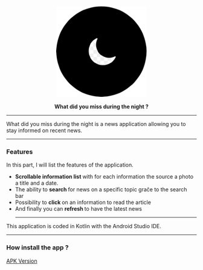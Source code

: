 <p align="center">
  <img src="https://github.com/Gurwan/WhatDidYouMissDuringTheNight/blob/master/app/src/main/res/drawable/logo.png" width="240" style="max-width:100%;">
</p>
<p align="center">
  <strong>What did you miss during the night ?</strong>
</p>

<hr> </hr>

<p> What did you miss during the night is a news application allowing you to stay informed on recent news. </p>

<hr> </hr>

<h3> Features </h3>

<p> In this part, I will list the features of the application.</p>

<ul>
  <li>
    <strong> Scrollable information list </strong> with for each information the source a photo a title and a date.
  </li>
  
  <li> 
    The ability to <strong> search </strong> for news on a specific topic graĉe to the search bar
  </li>
  
  <li>
    Possibility to <strong> click </strong> on an information to read the article
  </li>
  
  <li>
    And finally you can <strong> refresh </strong> to have the latest news
  </li>
  
  <hr> </hr>
</ul>

This application is coded in Kotlin with the Android Studio IDE.

<hr> </hr>

<h3> How install the app ? </h3>

<a href="https://github.com/Gurwan/">APK Version</a>

